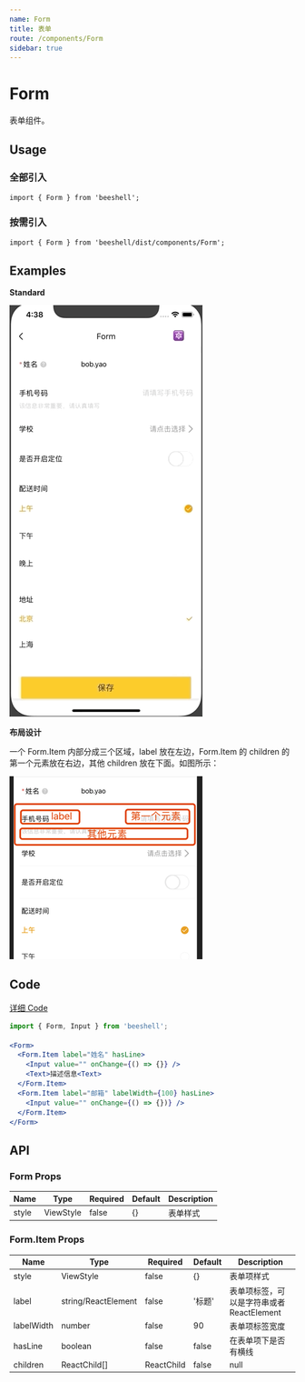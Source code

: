 ```yaml
---
name: Form
title: 表单
route: /components/Form
sidebar: true
---
```



# Form

表单组件。

## Usage

### 全部引入
```
import { Form } from 'beeshell';
```

### 按需引入
```
import { Form } from 'beeshell/dist/components/Form';
```

## Examples

**Standard**

![image](../images/Form/1.gif)

**布局设计**

一个 Form.Item 内部分成三个区域，label 放在左边，Form.Item 的 children 的第一个元素放在右边，其他 children 放在下面。如图所示：

![image](../images/Form/2.png)

## Code
[详细 Code](https://github.com/Meituan-Dianping/beeshell/tree/master/examples/Form/index.tsx)

```jsx
import { Form, Input } from 'beeshell';

<Form>
  <Form.Item label="姓名" hasLine>
    <Input value="" onChange={() => {}} />
    <Text>描述信息<Text>
  </Form.Item>
  <Form.Item label="邮箱" labelWidth={100} hasLine>
    <Input value="" onChange={() => {})} />
  </Form.Item>
</Form>
```

## API

### Form Props

| Name | Type | Required | Default | Description |
| ---- | ---- | ---- | ---- | ---- |
| style | ViewStyle | false | {} | 表单样式 |

### Form.Item Props

| Name | Type | Required | Default | Description |
| ---- | ---- | ---- | ---- | ---- |
| style | ViewStyle | false | {} | 表单项样式 |
| label | string/ReactElement | false | '标题' | 表单项标签，可以是字符串或者 ReactElement |
| labelWidth | number | false | 90 | 表单项标签宽度 |
| hasLine | boolean | false | false | 在表单项下是否有横线 |
| children | ReactChild[]|ReactChild | false | null | 表单项子元素 |